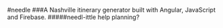 #needle
###A Nashville itinerary generator built with Angular, JavaScript and Firebase. 
#####needl-ittle help planning?
